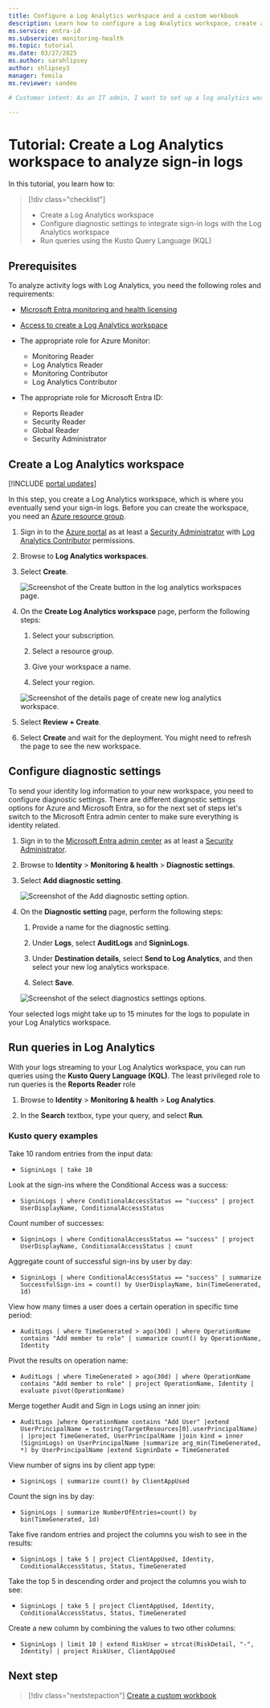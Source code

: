 ```yaml
---
title: Configure a Log Analytics workspace and a custom workbook
description: Learn how to configure a Log Analytics workspace, create a workbook, and run Kusto queries in Microsoft Entra ID.
ms.service: entra-id
ms.subservice: monitoring-health
ms.topic: tutorial
ms.date: 03/27/2025
ms.author: sarahlipsey
author: shlipsey3
manager: femila
ms.reviewer: sandeo

# Customer intent: As an IT admin, I want to set up a log analytics workspace and create custom workbooks so I can analyze the health of my environment.

---
```

# Tutorial: Create a Log Analytics workspace to analyze sign-in logs

In this tutorial, you learn how to:

> [!div class="checklist"]
> * Create a Log Analytics workspace
> * Configure diagnostic settings to integrate sign-in logs with the Log Analytics workspace
> * Run queries using the Kusto Query Language (KQL)

## Prerequisites

To analyze activity logs with Log Analytics, you need the following roles and requirements:

- [Microsoft Entra monitoring and health licensing](../../fundamentals/licensing.md#microsoft-entra-monitoring-and-health)

- [Access to create a Log Analytics workspace](/azure/azure-monitor/logs/manage-access)

- The appropriate role for Azure Monitor:
  - Monitoring Reader
  - Log Analytics Reader
  - Monitoring Contributor
  - Log Analytics Contributor

- The appropriate role for Microsoft Entra ID:
  - Reports Reader
  - Security Reader
  - Global Reader
  - Security Administrator

## Create a Log Analytics workspace

[!INCLUDE [portal updates](../../includes/portal-update.md)]

In this step, you create a Log Analytics workspace, which is where you eventually send your sign-in logs. Before you can create the workspace, you need an [Azure resource group](/azure//azure-resource-manager/management/overview#resource-groups).

1. Sign in to the [Azure portal](https://portal.azure.com) as at least a [Security Administrator](../role-based-access-control/permissions-reference.md#security-administrator) with [Log Analytics Contributor](/azure/azure-monitor/logs/manage-access#log-analytics-contributor) permissions.

1. Browse to **Log Analytics workspaces**.

1. Select **Create**.

    ![Screenshot of the Create button in the log analytics workspaces page.](./media/tutorial-configure-log-analytics-workspace/create-new-workspace.png)

1.  On the **Create Log Analytics workspace** page, perform the following steps:

    1. Select your subscription.

    2. Select a resource group.
 
    3. Give your workspace a name.

    4. Select your region.

    ![Screenshot of the details page of create new log analytics workspace.](./media/tutorial-configure-log-analytics-workspace/create-new-workspace-details.png)

1. Select **Review + Create**.

1. Select **Create** and wait for the deployment. You might need to refresh the page to see the new workspace.

## Configure diagnostic settings

To send your identity log information to your new workspace, you need to configure diagnostic settings. There are different diagnostic settings options for Azure and Microsoft Entra, so for the next set of steps let's switch to the Microsoft Entra admin center to make sure everything is identity related.

1. Sign in to the [Microsoft Entra admin center](https://entra.microsoft.com) as at least a [Security Administrator](../role-based-access-control/permissions-reference.md#security-administrator).

1. Browse to **Identity** > **Monitoring & health** > **Diagnostic settings**.

1. Select **Add diagnostic setting**.

    ![Screenshot of the Add diagnostic setting option.](./media/tutorial-configure-log-analytics-workspace/add-diagnostic-setting.png)

1. On the **Diagnostic setting** page, perform the following steps:

    1. Provide a name for the diagnostic setting.    

    1. Under **Logs**, select **AuditLogs** and **SigninLogs**.

    1. Under **Destination details**, select **Send to Log Analytics**, and then select your new log analytics workspace. 
   
    3. Select **Save**. 

    ![Screenshot of the select diagnostics settings options.](./media/tutorial-configure-log-analytics-workspace/select-diagnostics-settings.png)

Your selected logs might take up to 15 minutes for the logs to populate in your Log Analytics workspace. 

## Run queries in Log Analytics

With your logs streaming to your Log Analytics workspace, you can run queries using the **Kusto Query Language (KQL)**. The least privileged role to run queries is the **Reports Reader** role

1. Browse to **Identity** > **Monitoring & health** > **Log Analytics**.

1. In the **Search** textbox, type your query, and select **Run**. 

### Kusto query examples

Take 10 random entries from the input data:

- `SigninLogs | take 10`

Look at the sign-ins where the Conditional Access was a success:

- `SigninLogs | where ConditionalAccessStatus == "success" | project UserDisplayName, ConditionalAccessStatus` 

Count number of successes:

- `SigninLogs | where ConditionalAccessStatus == "success" | project UserDisplayName, ConditionalAccessStatus | count`

Aggregate count of successful sign-ins by user by day:

- `SigninLogs | where ConditionalAccessStatus == "success" | summarize SuccessfulSign-ins = count() by UserDisplayName, bin(TimeGenerated, 1d)` 

View how many times a user does a certain operation in specific time period:

- `AuditLogs | where TimeGenerated > ago(30d) | where OperationName contains "Add member to role" | summarize count() by OperationName, Identity`

Pivot the results on operation name:

- `AuditLogs | where TimeGenerated > ago(30d) | where OperationName contains "Add member to role" | project OperationName, Identity | evaluate pivot(OperationName)`

Merge together Audit and Sign in Logs using an inner join:

- `AuditLogs |where OperationName contains "Add User" |extend UserPrincipalName = tostring(TargetResources[0].userPrincipalName) | |project TimeGenerated, UserPrincipalName |join kind = inner (SigninLogs) on UserPrincipalName |summarize arg_min(TimeGenerated, *) by UserPrincipalName |extend SigninDate = TimeGenerated` 

View number of signs ins by client app type:

- `SigninLogs | summarize count() by ClientAppUsed`

Count the sign ins by day:

- `SigninLogs | summarize NumberOfEntries=count() by bin(TimeGenerated, 1d)`

Take five random entries and project the columns you wish to see in the results:

- `SigninLogs | take 5 | project ClientAppUsed, Identity, ConditionalAccessStatus, Status, TimeGenerated `

Take the top 5 in descending order and project the columns you wish to see:

- `SigninLogs | take 5 | project ClientAppUsed, Identity, ConditionalAccessStatus, Status, TimeGenerated `

Create a new column by combining the values to two other columns:

- `SigninLogs | limit 10 | extend RiskUser = strcat(RiskDetail, "-", Identity) | project RiskUser, ClientAppUsed`

## Next step

> [!div class="nextstepaction"]
> [Create a custom workbook](tutorial-create-log-analytics-workbook.md)

